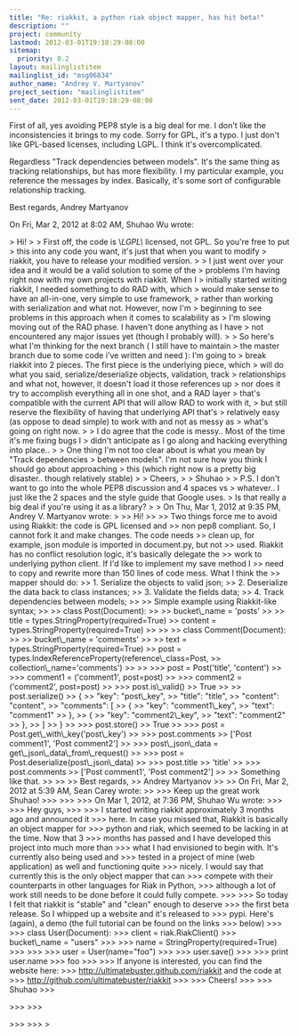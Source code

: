 ```yaml
---
title: "Re: riakkit, a python riak object mapper, has hit beta!"
description: ""
project: community
lastmod: 2012-03-01T19:18:29-08:00
sitemap:
  priority: 0.2
layout: mailinglistitem
mailinglist_id: "msg06834"
author_name: "Andrey V. Martyanov"
project_section: "mailinglistitem"
sent_date: 2012-03-01T19:18:29-08:00
---
```



First of all, yes avoiding PEP8 style is a big deal for me. I don't like
the inconsistencies it brings to my code. Sorry for GPL, it's a typo. I
just don't like GPL-based licenses, including LGPL. I think it's
overcomplicated.

Regardless "Track dependencies between models". It's the same thing as
tracking relationships, but has more flexibility. I my particular example,
you reference the messages by index. Basically, it's some sort of
configurable relationship tracking.

Best regards,
Andrey Martyanov

On Fri, Mar 2, 2012 at 8:02 AM, Shuhao Wu  wrote:

&gt; Hi!
&gt;
&gt; First off, the code is \\*LGPL\\* licensed, not GPL. So you're free to put
&gt; this into any code you want, it's just that when you want to modify
&gt; riakkit, you have to release your modified version.
&gt;
&gt; I just went over your idea and it would be a valid solution to some of the
&gt; problems I'm having right now with my own projects with riakkit. When I
&gt; initially started writing riakkit, I needed something to do RAD with, which
&gt; would make sense to have an all-in-one, very simple to use framework,
&gt; rather than working with serialization and what not. However, now I'm
&gt; beginning to see problems in this approach when it comes to scalability as
&gt; I'm slowing moving out of the RAD phase. I haven't done anything as I have
&gt; not encountered any major issues yet (though I probably will).
&gt;
&gt; So here's what I'm thinking for the next branch ( I still have to maintain
&gt; the master branch due to some code i've written and need ): I'm going to
&gt; break riakkit into 2 pieces. The first piece is the underlying piece, which
&gt; will do what you said, serialize/deserialize objects, validation, track
&gt; relationships and what not, however, it doesn't load it those references up
&gt; nor does it try to accomplish everything all in one shot, and a RAD layer
&gt; that's compatible with the current API that will allow RAD to work with it,
&gt; but still reserve the flexibility of having that underlying API that's
&gt; relatively easy (as oppose to dead simple) to work with and not as messy as
&gt; what's going on right now.
&gt;
&gt; I do agree that the code is messy.. Most of the time it's me fixing bugs I
&gt; didn't anticipate as I go along and hacking everything into place..
&gt;
&gt; One thing I'm not too clear about is what you mean by "Track dependencies
&gt; between models". I'm not sure how you think I should go about approaching
&gt; this (which right now is a pretty big disaster.. though relatively stable)
&gt;
&gt; Cheers,
&gt;
&gt; Shuhao
&gt;
&gt; P.S. I don't want to go into the whole PEP8 discussion and 4 spaces vs
&gt; whatever.. I just like the 2 spaces and the style guide that Google uses.
&gt; Is that really a big deal if you're using it as a library?
&gt;
&gt; On Thu, Mar 1, 2012 at 9:35 PM, Andrey V. Martyanov wrote:
&gt;
&gt;&gt; Hi!
&gt;&gt;
&gt;&gt; Two things force me to avoid using Riakkit: the code is GPL licensed and
&gt;&gt; non pep8 compliant. So, I cannot fork it and make changes. The code needs
&gt;&gt; clean up, for example, json module is imported in document.py, but not
&gt;&gt; used. Riakkit has no conflict resolution logic, it's basically delegate the
&gt;&gt; work to underlying python client. If I'd like to implement my save method I
&gt;&gt; need to copy and rewrite more than 150 lines of code mess. What I think the
&gt;&gt; mapper should do:
&gt;&gt; 1. Serialize the objects to valid json;
&gt;&gt; 2. Deserialize the data back to class instances;
&gt;&gt; 3. Validate the fields data;
&gt;&gt; 4. Track dependencies between models;
&gt;&gt;
&gt;&gt; Simple example using Riakkit-like syntax;
&gt;&gt;
&gt;&gt; class Post(Document):
&gt;&gt;
&gt;&gt; bucket\\_name = 'posts'
&gt;&gt;
&gt;&gt; title = types.StringProperty(required=True)
&gt;&gt; content = types.StringProperty(required=True)
&gt;&gt;
&gt;&gt;
&gt;&gt; class Comment(Document):
&gt;&gt;
&gt;&gt; bucket\\_name = 'comments'
&gt;&gt;
&gt;&gt; text = types.StringProperty(required=True)
&gt;&gt; post = types.IndexReferenceProperty(reference\\_class=Post,
&gt;&gt; collection\\_name='comments')
&gt;&gt;
&gt;&gt; &gt;&gt;&gt; post = Post('title', 'content')
&gt;&gt; &gt;&gt;&gt; comment1 = ('comment1', post=post)
&gt;&gt; &gt;&gt;&gt; comment2 = ('comment2', post=post)
&gt;&gt; &gt;&gt;&gt; post.is\\_valid()
&gt;&gt; True
&gt;&gt; &gt;&gt; post.serialize()
&gt;&gt; {
&gt;&gt; "key": "post\\_key",
&gt;&gt; "title": "title",
&gt;&gt; "content": "content",
&gt;&gt; "comments": [
&gt;&gt; {
&gt;&gt; "key": "comment1\\_key",
&gt;&gt; "text": "comment1"
&gt;&gt; },
&gt;&gt; {
&gt;&gt; "key": "comment2\\_key",
&gt;&gt; "text": "comment2"
&gt;&gt; },
&gt;&gt; ]
&gt;&gt; }
&gt;&gt; &gt;&gt;&gt; post.store()
&gt;&gt; True
&gt;&gt; &gt;&gt;&gt; post = Post.get\\_with\\_key('post\\_key')
&gt;&gt; &gt;&gt;&gt; post.comments
&gt;&gt; ['Post comment1', 'Post comment2']
&gt;&gt; &gt;&gt;&gt; post\\_json\\_data = get\\_json\\_data\\_from\\_request()
&gt;&gt; &gt;&gt;&gt; post = Post.deserialize(post\\_json\\_data)
&gt;&gt; &gt;&gt;&gt; post.title
&gt;&gt; 'title'
&gt;&gt; &gt;&gt;&gt; post.comments
&gt;&gt; ['Post comment1', 'Post comment2']
&gt;&gt;
&gt;&gt; Something like that.
&gt;&gt;
&gt;&gt;
&gt;&gt; Best regards,
&gt;&gt; Andrey Martyanov
&gt;&gt;
&gt;&gt; On Fri, Mar 2, 2012 at 5:39 AM, Sean Carey  wrote:
&gt;&gt;
&gt;&gt;&gt; Keep up the great work Shuhao!
&gt;&gt;&gt;
&gt;&gt;&gt;
&gt;&gt;&gt; On Mar 1, 2012, at 7:36 PM, Shuhao Wu  wrote:
&gt;&gt;&gt;
&gt;&gt;&gt; Hey guys,
&gt;&gt;&gt;
&gt;&gt;&gt; I started writing riakkit approximately 3 months ago and announced it
&gt;&gt;&gt; here. In case you missed that, Riakkit is basically an object mapper for
&gt;&gt;&gt; python and riak, which seemed to be lacking in at the time. Now that 3
&gt;&gt;&gt; months has passed and I have developed this project into much more than
&gt;&gt;&gt; what I had envisioned to begin with. It's currently also being used and
&gt;&gt;&gt; tested in a project of mine (web application) as well and functioning quite
&gt;&gt;&gt; nicely. I would say that currently this is the only object mapper that can
&gt;&gt;&gt; compete with their counterparts in other languages for Riak in Python,
&gt;&gt;&gt; although a lot of work still needs to be done before it could fully compete.
&gt;&gt;&gt;
&gt;&gt;&gt; So today I felt that riakkit is "stable" and "clean" enough to deserve
&gt;&gt;&gt; the first beta release. So I whipped up a website and it's released to
&gt;&gt;&gt; pypi. Here's (again), a demo (the full tutorial can be found on the links
&gt;&gt;&gt; below)
&gt;&gt;&gt;
&gt;&gt;&gt; class User(Document):
&gt;&gt;&gt; client = riak.RiakClient()
&gt;&gt;&gt; bucket\\_name = "users"
&gt;&gt;&gt;
&gt;&gt;&gt; name = StringProperty(required=True)
&gt;&gt;&gt;
&gt;&gt;&gt; &gt;&gt;&gt; user = User(name="foo")
&gt;&gt;&gt; &gt;&gt;&gt; user.save()
&gt;&gt;&gt; &gt;&gt;&gt; print user.name
&gt;&gt;&gt; foo
&gt;&gt;&gt;
&gt;&gt;&gt; If anyone is interested, you can find the website here:
&gt;&gt;&gt; http://ultimatebuster.github.com/riakkit and the code at
&gt;&gt;&gt; http://github.com/ultimatebuster/riakkit
&gt;&gt;&gt;
&gt;&gt;&gt; Cheers!
&gt;&gt;&gt;
&gt;&gt;&gt; Shuhao
&gt;&gt;&gt;

&gt;&gt;&gt;
&gt;&gt;&gt;

&gt;&gt;&gt;
&gt;&gt;&gt;
&gt;
